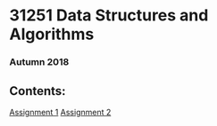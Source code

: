 # 31251 Data Structures and Algorithms
### Autumn 2018

## Contents:

[Assignment 1](https://github.com/mohitsarchives/31251-data-structures-and-algorithms/tree/main/assignment-1-weighted-graphs)
[Assignment 2](https://github.com/mohitsarchives/31251-data-structures-and-algorithms/tree/main/assignment-2-weighted-graph-algorithms)